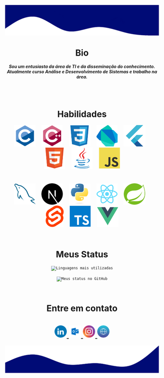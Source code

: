 <html>
   <body>
   <img align="center" src="./assets/top.png" alt="My Github Stats">
   <h1 align="center">Bio</h1>

   <h5 align="center">
      Sou um entusiasta da área de TI e da disseminação do conhecimento.
      <br />
      Atualmente curso Análise e Desenvolvimento de Sistemas e trabalho na área.
   </h5>
   <br /><br />

   <h1 align="center">Habilidades</h1>
   <p align="center">
      <code><img height="70" title="C" src="./assets/c.svg"></code> &nbsp; &nbsp;
      <code><img height="70" title="C++" src="./assets/cpp.svg"></code> &nbsp; &nbsp;
      <code><img height="70" title="CSS3" src="./assets/css.svg"></code> &nbsp; &nbsp;
      <code><img height="70" title="Dart" src="./assets/dart.svg"></code> &nbsp; &nbsp;
      <code><img height="70" title="Flutter" src="./assets/flutter.svg"></code> &nbsp; &nbsp;
      <code><img height="70" title="HTML5" src="./assets/html.svg"></code> &nbsp; &nbsp;
      <code><img height="70" title="Java" src="./assets/java.svg"></code> &nbsp; &nbsp;
      <code><img height="70" title="JavaScript" src="./assets/js.svg"></code>
   </p>
   <br />
   <p align="center">
      <code><img height="70" title="MySQL" src="./assets/mysql.svg"></code> &nbsp; &nbsp;
      <code><img height="70" title="Next.js" src="./assets/next.svg"></code> &nbsp; &nbsp;
      <code><img height="70" title="Python" src="./assets/python.svg"></code> &nbsp; &nbsp;
      <code><img height="70" title="React" src="./assets/react.svg"></code> &nbsp; &nbsp;
      <code><img height="70" title="Spring Boot" src="./assets/spring.svg"></code> &nbsp; &nbsp;
      <code><img height="70" title="Svelte" src="./assets/svelte.svg"></code> &nbsp; &nbsp;
      <code><img height="70" title="TypeScript" src="./assets/typescript.svg"></code> &nbsp; &nbsp;
      <code><img height="70" title="Vue.js" src="./assets/vue.svg"></code>
   </p>
   <br />

   <div align="center">
      <h1>Meus Status</h1>
      <code><img align="center" src="https://github-readme-stats-alpha-ashen.vercel.app/api/top-langs/?username=heltonricardo&layout=compact&theme=gotham" alt="Linguagens mais utilizadas"></code>
      <br /><br />
      <code><img align="center" src="https://github-readme-stats-alpha-ashen.vercel.app/api?username=heltonricardo&count_private=true&show_icons=true&hide=issues&theme=gotham" alt="Meus status no GitHub"></code>
      </p>
   </div>

   <br />

   <h1 align="center">Entre em contato</h1>
   <h1 align="center">
      <a target="_blank" href="https://www.linkedin.com/in/heltonricardo/">
         <img src="./assets/LinkedIN.svg" width="40" height="40"/>
      </a>
      <a target="_blank" href="mailto:helton_ricardo13@hotmail.com">
         <img src="./assets/Outlook.svg" width="40" height="40"/>
      </a>
      <a target="_blank" href="https://www.instagram.com/helton.x/">
         <img src="./assets/Instagram.svg" width="40" height="40"/>
      </a>
      <a target="_blank" href="https://heltonricardo.github.io/">
         <img src="./assets/website.svg" width="40" height="40"/>
      </a>
   </h1>

   <a href="#">
      <img align="center" src="./assets/bottom.png" alt="My Github Stats">
   </a>
   </body>
</html>
